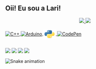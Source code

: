 ## Oii! Eu sou a Lari!

<div align="center">
  <a href="https://github.com/larissaadames">
  <img height="150em" src="https://github-readme-stats.vercel.app/api?username=larissaadames&show_icons=true&theme=omni&include_all_commits=true&count_private=true"/>
  <img height="150em" src="https://github-readme-stats.vercel.app/api/top-langs/?username=larissaadames&layout=compact&langs_count=7&theme=omni"/>
</div>
<div style="display: inline_block"><br>
  <img align="center" alt="C++" height="30" width="40" src="https://cdn.jsdelivr.net/gh/devicons/devicon/icons/cplusplus/cplusplus-plain.svg">
  <img align="center" alt="Arduino" height="30" width="40" src="https://cdn.jsdelivr.net/gh/devicons/devicon/icons/arduino/arduino-original-wordmark.svg">
  <img align="center" alt="Python" height="30" width="40" src="https://raw.githubusercontent.com/devicons/devicon/master/icons/python/python-original.svg">
  <img align="center" alt="CodePen" height="30" width="40" src="https://cdn.jsdelivr.net/gh/devicons/devicon/icons/codepen/codepen-plain.svg">
</div>
  
##
  
<div>
  <a href="https://www.instagram.com/_larriih_/" target="_blank"><img src="https://img.shields.io/badge/-Instagram-%23E4405F?style=for-the-badge&logo=instagram&logoColor=white" target="_blank"></a>
  <a href = "mailto:larissaadames0@gmail.com"><img src="https://img.shields.io/badge/-Gmail-%23333?style=for-the-badge&logo=gmail&logoColor=white" target="_blank"></a>
  <a href="https://www.linkedin.com/in/larissa-adames-701738219/" target="_blank"><img src="https://img.shields.io/badge/-LinkedIn-%230077B5?style=for-the-badge&logo=linkedin&logoColor=white" target="_blank"></a> 
  <a href = "https://codepen.io/Larri"><img src="https://img.shields.io/badge/Codepen-000000?style=for-the-badge&logo=codepen&logoColor=white" target="_blank"></a>
  
  ![Snake animation](https://github.com/larissaadames/larissaadames/blob/output/github-contribution-grid-snake.svg)
  
</div>
  
